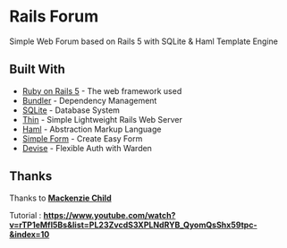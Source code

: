 # Rails Forum

Simple Web Forum based on Rails 5 with SQLite & Haml Template Engine

## Built With

* [Ruby on Rails 5](rubyonrails.org) - The web framework used
* [Bundler](http://bundler.io/) - Dependency Management
* [SQLite](https://www.sqlite.org/) - Database System
* [Thin](https://rubygems.org/gems/thin) - Simple Lightweight Rails Web Server
* [Haml](https://rubygems.org/gems/haml) - Abstraction Markup Language
* [Simple Form](https://rubygems.org/gems/simple_form) - Create Easy Form
* [Devise](https://rubygems.org/gems/devise) - Flexible Auth with Warden

## Thanks
Thanks to **[Mackenzie Child](https://github.com/mackenziechild/)**

Tutorial : **https://www.youtube.com/watch?v=rTP1eMfI5Bs&list=PL23ZvcdS3XPLNdRYB_QyomQsShx59tpc-&index=10**
